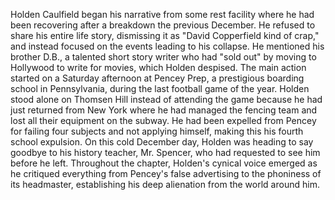 Holden Caulfield began his narrative from some rest facility where he had been recovering after a breakdown the previous December. He refused to share his entire life story, dismissing it as "David Copperfield kind of crap," and instead focused on the events leading to his collapse. He mentioned his brother D.B., a talented short story writer who had "sold out" by moving to Hollywood to write for movies, which Holden despised. The main action started on a Saturday afternoon at Pencey Prep, a prestigious boarding school in Pennsylvania, during the last football game of the year. Holden stood alone on Thomsen Hill instead of attending the game because he had just returned from New York where he had managed the fencing team and lost all their equipment on the subway. He had been expelled from Pencey for failing four subjects and not applying himself, making this his fourth school expulsion. On this cold December day, Holden was heading to say goodbye to his history teacher, Mr. Spencer, who had requested to see him before he left. Throughout the chapter, Holden's cynical voice emerged as he critiqued everything from Pencey's false advertising to the phoniness of its headmaster, establishing his deep alienation from the world around him.
